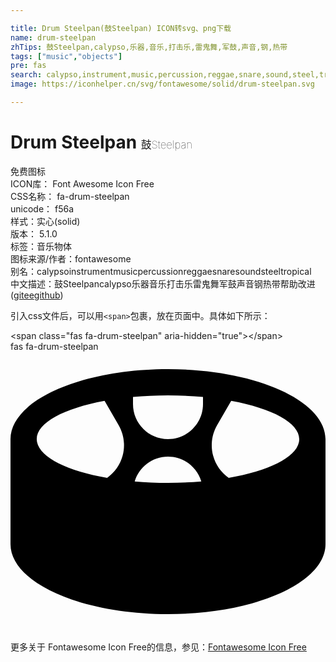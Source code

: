 ```yaml
---

title: Drum Steelpan(鼓Steelpan) ICON转svg、png下载
name: drum-steelpan
zhTips: 鼓Steelpan,calypso,乐器,音乐,打击乐,雷鬼舞,军鼓,声音,钢,热带
tags: ["music","objects"]
pre: fas
search: calypso,instrument,music,percussion,reggae,snare,sound,steel,tropical
image: https://iconhelper.cn/svg/fontawesome/solid/drum-steelpan.svg

---
```


# Drum Steelpan  <small style="font-size: 60%;font-weight: 100">鼓Steelpan</small>


<div class="detail-page">
<p>
<span><span class="badge-success badge">免费图标</span> </span>
<br/>
<span>
ICON库：
<span class="badge-secondary badge">Font Awesome Icon Free</span> 
</span>
<br/>
<span>
CSS名称：
<span class="badge-secondary badge">fa-drum-steelpan</span> 
</span>
<br/>
<span>
unicode：
<span class="badge-secondary badge">f56a</span> 
<copy-btn content='f56a' btn-title=""></copy-btn>
<copy-btn :content='String.fromCodePoint(parseInt("f56a", 16))' btn-title="复制U"></copy-btn>
</span><br/><span>样式：<span class="badge-light badge">实心(solid)</span></span>
<br/>
<span>
版本：
<span class="badge-secondary badge">5.1.0</span> 
</span><br/><span>标签：<span class="badge-light badge"><router-link to="/tags/music.html">音乐</router-link></span><span class="badge-light badge"><router-link to="/tags/objects.html">物体</router-link></span></span>
<br/>
<span>图标来源/作者：<span class="badge-light badge">fontawesome</span></span> 
<br/>
<span>别名：<span class="badge-light badge">calypso</span><span class="badge-light badge">instrument</span><span class="badge-light badge">music</span><span class="badge-light badge">percussion</span><span class="badge-light badge">reggae</span><span class="badge-light badge">snare</span><span class="badge-light badge">sound</span><span class="badge-light badge">steel</span><span class="badge-light badge">tropical</span></span><br/><span class="zh-detail">中文描述：<span class="badge-primary badge">鼓Steelpan</span><span class="badge-primary badge">calypso</span><span class="badge-primary badge">乐器</span><span class="badge-primary badge">音乐</span><span class="badge-primary badge">打击乐</span><span class="badge-primary badge">雷鬼舞</span><span class="badge-primary badge">军鼓</span><span class="badge-primary badge">声音</span><span class="badge-primary badge">钢</span><span class="badge-primary badge">热带</span><span class="help-link"><span>帮助改进</span>(<a href="https://gitee.com/liuwave/icon-helper/edit/master/json/fontawesome/solid/drum-steelpan.json" target="_blank" rel="noopener noreferrer">gitee</a><a href="https://github.com/liuwave/icon-helper/edit/master/json/fontawesome/solid/drum-steelpan.json" target="_blank" rel="noopener noreferrer">github</a></span>)</span><br/>
</p>
</div>
<div class="alert alert-dark">
  <i class="fas fa-drum-steelpan fa-xs"></i>
  <i class="fas fa-drum-steelpan fa-sm"></i>
  <i class="fas fa-drum-steelpan fa-lg"></i>
  <i class="fas fa-drum-steelpan fa-2x"></i>
  <i class="fas fa-drum-steelpan fa-3x"></i>
  <i class="fas fa-drum-steelpan fa-5x"></i>
  <i class="fas fa-drum-steelpan fa-7x"></i>
</div>
<div>
  <p>引入css文件后，可以用<code>&lt;span&gt;</code>包裹，放在页面中。具体如下所示：    
  </p>
  <div class="alert alert-primary" style="font-size: 14px">
    &lt;span class="fas fa-drum-steelpan" aria-hidden="true"&gt;&lt;/span&gt;
    <copy-btn content='<span class="fas fa-drum-steelpan" aria-hidden="true"></span>'></copy-btn>
  </div>
  <div class="alert alert-secondary">
    <i class="fas fa-drum-steelpan"
    style="font-size: 24px"
    aria-hidden="true"></i> fas fa-drum-steelpan
    <copy-btn content="fas fa-drum-steelpan" btn-title="复制图标名称"></copy-btn>
  </div>
</div>
<div id="svg" class="svg-wrap">
<svg xmlns="http://www.w3.org/2000/svg" viewBox="0 0 576 512"><path d="M288 32C128.94 32 0 89.31 0 160v192c0 70.69 128.94 128 288 128s288-57.31 288-128V160c0-70.69-128.94-128-288-128zm-82.99 158.36c-4.45 16.61-14.54 30.57-28.31 40.48C100.23 217.46 48 190.78 48 160c0-30.16 50.11-56.39 124.04-70.03l25.6 44.34c9.86 17.09 12.48 36.99 7.37 56.05zM288 240c-21.08 0-41.41-1-60.89-2.7 8.06-26.13 32.15-45.3 60.89-45.3s52.83 19.17 60.89 45.3C329.41 239 309.08 240 288 240zm64-144c0 35.29-28.71 64-64 64s-64-28.71-64-64V82.96c20.4-1.88 41.8-2.96 64-2.96s43.6 1.08 64 2.96V96zm46.93 134.9c-13.81-9.91-23.94-23.9-28.4-40.54-5.11-19.06-2.49-38.96 7.38-56.04l25.65-44.42C477.72 103.5 528 129.79 528 160c0 30.83-52.4 57.54-129.07 70.9z"/></svg>
</div>
<detail full-name='fa-drum-steelpan'></detail>

<Vssue title="关于“Drum Steelpan”的评论" />
    
<div><p>更多关于  Fontawesome Icon Free的信息，参见：<a target="_blank" href="https://iconhelper.cn/fontawesome.html">Fontawesome Icon Free</a>
</p></div>
